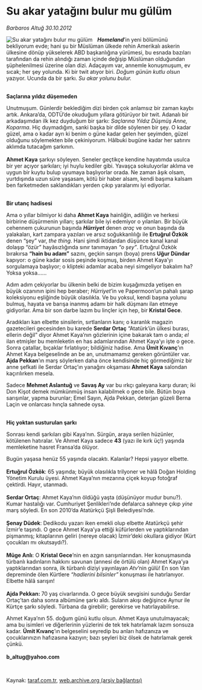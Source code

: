# Su akar yatağını bulur mu gülüm

*Barbaros Altuğ 30.10.2012*

<div class="yazi"><img align="left" alt="Su akar yatağını bulur mu gülüm" border="0" src="http://www.taraf.com.tr/fotoraflar/makaleler/su-akar-yatagini-bulur-mu-gulum_9525_orijinal.jpg" style="border-right-width:10px; border-color:#FFFFFF"/><p><b><i>Homeland</i></b>’in yeni bölümünü bekliyorum evde; hani şu bir Müslüman ülkede rehin Amerikalı askerin ülkesine dönüp yükselerek ABD başkanlığına yürümesi, bu esnada bazıları tarafından da rehin alındığı zaman içinde değişip Müslüman olduğundan şüphelenilmesi üzerine olan dizi. Adaçayım var, annemle konuşmuşum, ev sıcak; her şey yolunda. Ki bir twit atıyor biri. <i>Doğum günün kutlu olsun</i> yazıyor. Ucunda da bir şarkı. <i>Su akar yolunu bulur.</i></p>
<p><b><br/>Saçlarına yıldız düşemeden</b></p>
<p>Unutmuşum. Günlerdir beklediğim dizi birden çok anlamsız bir zaman kaybı artık. Ankara’da, ODTÜ’de okuduğum yıllara götürüyor bir twit. Adanalı bir arkadaşımdan ilk kez duyduğum bir şarkı: <i>Saçlarına Yıldız Düşmüş Anne, Koparma</i>. Hiç duymadığım, sanki başka bir dilde söylenen bir şey. O kadar güzel, ama o kadar ayrı ki benim o güne kadar gelen her şeyimden, güzel olduğunu söylemekten bile çekiniyorum. Hâlbuki bugüne kadar her satırını aklımda tutacağım şarkının.<br/><br/><b>Ahmet Kaya</b> şarkıyı söyleyen. Seneler geçtikçe kendine hayatımda usulca bir yer açıyor şarkıları; iyi huylu kediler gibi. Yavaşça sokuluyorlar aklıma ve uygun bir kuytu bulup uyumaya başlıyorlar orada. Ne zaman âşık olsam, yurtdışında uzun süre yaşasam, kötü bir haber alsam, kendi başıma kalsam ben farketmeden saklandıkları yerden çıkıp yaralarımı iyi ediyorlar.</p>
<p><b><br/>Bir utanç hadisesi</b></p>
<p>Ama o yıllar bilmiyor ki daha <b>Ahmet Kaya</b> hainliğin, adiliğin ve herkesi birbirine düşürmenin yılları; şarkılar bile iyi edemiyor o yılanları. Bir büyük cehennem çukurunun başında <b><i>Hürriyet</i></b> denen <i>araç</i> ve onun başında da yalakaları, kart zampara yazıları ve arsız soğukkanlılığı ile <b>Ertuğrul Özkök</b> denen “şey” var, <i>the thing</i>. Hani şimdi iktidardan düşünce kanal kanal dolaşıp “özür” hayâsızlığında sınır tanımayan <i>“o şey”</i>. Ertuğrul Özkök bırakırsa <b>“hain bu adam”</b> sazını, geçkin sarışın (boya) prens <b>Uğur Dündar</b> kapıyor: o güne kadar sosis peşinde koşmuş, birden Ahmet Kaya’yı sorgulamaya başlıyor; o klipteki adamlar acaba neyi simgeliyor bakalım ha? Yoksa yoksa......</p>
<p>Adım adım çekiyorlar bu ülkenin belki de bizim kuşağımızda yetişen en büyük ozanının ipini hep beraber; <i>Hürriyet</i>’in ve Papermoon’un pahalı şarap koleksiyonu eşliğinde büyük olasılıkla. Ve bu yoksul, kendi başına yolunu bulmuş, hayata ve barışa inanmış adamı bir halk düşmanı ilan etmeye gidiyorlar. Ama bir son darbe lazım bu linçler için hep, bir <b>Kristal Gece</b>. </p>
<p>Aradıkları kan elbette sinsilerin, sırtlanların kanı; o karanlık magazin gazetecileri gecesinden bu karede <b>Serdar Ortaç</b> “Atatürk’ün ülkesi burası, ellerin değil” diyor Ahmet Kaya’nın gözlerinin içine bakarak tam o anda; <i>el</i> ilan etmişler bu memleketin en has adamlarından Ahmet Kaya’yı işte o gece. Sonra çatallar, bıçaklar fırlatılıyor; bildiğiniz hadise. Ama <b>Ümit Kıvanç</b>’ın Ahmet Kaya belgeselinde an be an, unutmamamız gereken görüntüler var. <b>Ajda Pekkan</b>’ın marş söylerken daha önce kendisinde hiç görmediğimiz bir anne şefkati ile Serdar Ortaç’ın yanağını okşaması <b>Ahmet Kaya</b> salondan kaçırılırken mesela. </p>
<p>Sadece <b>Mehmet Aslantuğ</b> ve <b>Savaş Ay</b> var bu ırkçı galeyana karşı duran; iki Don Kişot demek mümkünmüş insan kalabilmek o gece bile. Bütün boya sarışınlar, yapma burunlar; Emel Sayın, Ajda Pekkan, deterjan güzeli Berna Laçin ve onlarcası hınçla sahnede oysa.</p>
<p><b><br/>Hiç yoktan susturulan şarkı         </b></p>
<p>Sonrası kendi şarkıları gibi Kaya’nın. Sürgün, araya serilen hüzünler, kötülenen hatıralar. Ve Ahmet Kaya sadece <b>43</b> (yazı ile kırk üç!) yaşında memleketine hasret Fransa’da ölüyor.</p>
<p>Bugün yaşasa henüz 55 yaşında olacaktı. Kalanlar? Hepsi yaşıyor elbette.<br/><br/><b>Ertuğrul Özkök</b>: 65 yaşında; büyük olasılıkla trilyoner ve hâlâ Doğan Holding Yönetim Kurulu üyesi. Ahmet Kaya’nın mezarına çiçek koyup fotoğraf çektirdi. Hayır, utanmadı.<br/><br/><b>Serdar Ortaç</b>: Ahmet Kaya’nın öldüğü yaşta (düşünüyor mudur bunu?). Kumar hastalığı var. Cumhuriyet Şenlikleri’nde defalarca sahneye çıkıp <i>yine</i> marş söyledi. En son 2010’da Atatürkçü Şişli Belediyesi’nde.<br/><br/><b>Şenay Düdek</b>: Dedikodu yazarı iken emekli olup elbette Atatürkçü şehir İzmir’e taşındı. O gece Ahmet Kaya’ya ettiği küfürlerden ve yaptıklarından pişmanmış; kitaplarının geliri (nereye olacak) İzmir’deki okullara gidiyor (Kürt çocukları mı okutsaydı?).<br/><br/><b>Müge Anlı</b>: O <b>Kristal Gece</b>’nin en azgın sarışınlarından. Her konuşmasında türbanlı kadınların hakkını savunan (annesi de örtülü olan) Ahmet Kaya’ya yaptıklarından sonra, ilk türbanlı diziyi yayınlayan <i>Atv</i>’nin gülü! En son Van depreminde ölen Kürtlere <i>“hadlerini bilsinler”</i> konuşması ile hatırlanıyor. Elbette hâlâ sarışın! <br/><br/><b>Ajda Pekkan: </b>70 yaş civarlarında. O gece büyük sevgisini sunduğu Serdar Ortaç’tan daha sonra albümüne şarkı aldı. Suların akışı değişince Aynur ile Kürtçe şarkı söyledi. Türbana da girebilir; gerekirse ve hatırlayabilirse.</p>
<p>Ahmet Kaya’nın 55. doğum günü kutlu olsun. Ahmet Kaya unutulmayacak; ama bu isimleri ve diğerlerinin yüzlerini de tek tek hatırlamak lazım sonsuza kadar. <b>Ümit Kıvanç</b>’ın belgeselini seyredip bu anları hafızanıza ve çocuklarınızın hafızasına kazıyın; bazı şeyleri biz ölsek de hatırlamak gerek çünkü. <br/><br/><b>b_altug@yahoo.com</b></p>
<p> </p>
</div>

Kaynak: [taraf.com.tr](http://www.taraf.com.tr/barbaros-altug/makale-su-akar-yatagini-bulur-mu-gulum.htm), [web.archive.org (arşiv bağlantısı)](http://web.archive.org/web/20131107160712/http://www.taraf.com.tr/barbaros-altug/makale-su-akar-yatagini-bulur-mu-gulum.htm)
